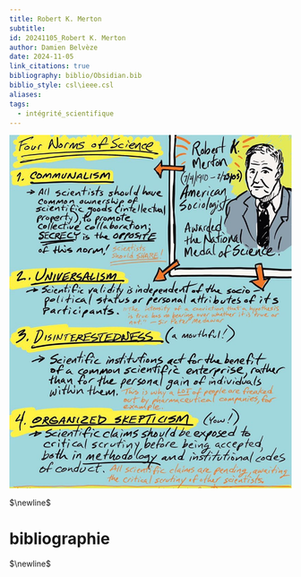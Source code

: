 ```yaml
---
title: Robert K. Merton
subtitle: 
id: 20241105_Robert K. Merton
author: Damien Belvèze
date: 2024-11-05
link_citations: true
bibliography: biblio/Obsidian.bib
biblio_style: csl\ieee.csl
aliases: 
tags:
  - intégrité_scientifique
---
```

![](images/merton.jpg)


$\newline$
# bibliographie
$\newline$






